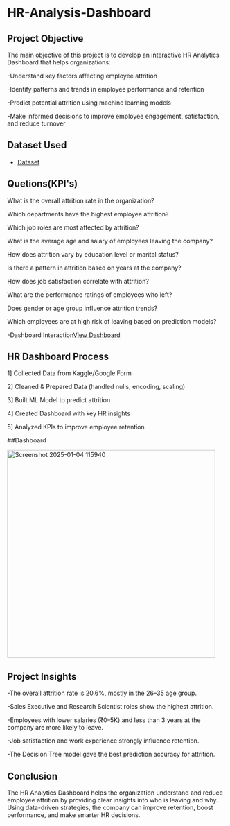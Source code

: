 # HR-Analysis-Dashboard



## Project Objective

The main objective of this project is to develop an interactive HR Analytics Dashboard that helps organizations:

-Understand key factors affecting employee attrition

-Identify patterns and trends in employee performance and retention

-Predict potential attrition using machine learning models

-Make informed decisions to improve employee engagement, satisfaction, and reduce turnover


## Dataset Used

- <a href="https://www.kaggle.com/datasets/pavansubhasht/ibm-hr-analytics-attrition-dataset/data">Dataset</a>


## Quetions(KPI's)

What is the overall attrition rate in the organization?

Which departments have the highest employee attrition?

Which job roles are most affected by attrition?

What is the average age and salary of employees leaving the company?

How does attrition vary by education level or marital status?

Is there a pattern in attrition based on years at the company?

How does job satisfaction correlate with attrition?

What are the performance ratings of employees who left?

Does gender or age group influence attrition trends?

Which employees are at high risk of leaving based on prediction models?

-Dashboard Interaction<a href="https://github.com/Mayurijadhav812/HR-Analysis-Dashboard/blob/main/Screenshot%202025-01-04%20115940.png">View Dashboard</a>

## HR Dashboard Process

 1] Collected Data from Kaggle/Google Form
 
 2] Cleaned & Prepared Data (handled nulls, encoding, scaling)
 
 3] Built ML Model to predict attrition
 
 4] Created Dashboard with key HR insights
 
 5] Analyzed KPIs to improve employee retention

##Dashboard

<img width="480" alt="Screenshot 2025-01-04 115940" src="https://github.com/user-attachments/assets/3c946d99-55e0-4759-8648-9b3009e4e73e" />

## Project Insights

-The overall attrition rate is 20.6%, mostly in the 26–35 age group.

-Sales Executive and Research Scientist roles show the highest attrition.

-Employees with lower salaries (₹0–5K) and less than 3 years at the company are more likely to leave.

-Job satisfaction and work experience strongly influence retention.

-The Decision Tree model gave the best prediction accuracy for attrition.

## Conclusion

The HR Analytics Dashboard helps the organization understand and reduce employee attrition by providing clear insights into who is leaving and why.
Using data-driven strategies, the company can improve retention, boost performance, and make smarter HR decisions.









